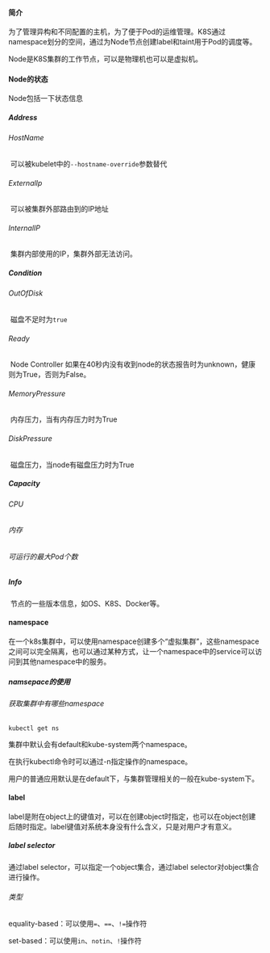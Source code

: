 #### 简介

为了管理异构和不同配置的主机，为了便于Pod的运维管理。K8S通过namespace划分的空间，通过为Node节点创建label和taint用于Pod的调度等。

Node是K8S集群的工作节点，可以是物理机也可以是虚拟机。

#### Node的状态

Node包括一下状态信息

##### Address

###### HostName

​        可以被kubelet中的`--hostname-override`参数替代

###### ExternalIp

​        可以被集群外部路由到的IP地址

###### InternalIP

​        集群内部使用的IP，集群外部无法访问。

##### Condition

###### OutOfDisk

​    磁盘不足时为`true`

###### Ready

​    Node Controller 如果在40秒内没有收到node的状态报告时为unknown，健康则为True，否则为False。

###### MemoryPressure

​    内存压力，当有内存压力时为True

###### DiskPressure

​    磁盘压力，当node有磁盘压力时为True

##### Capacity

###### CPU

###### 内存

###### 可运行的最大Pod个数

##### Info

​    节点的一些版本信息，如OS、K8S、Docker等。

#### namespace

在一个k8s集群中，可以使用namespace创建多个“虚拟集群”，这些namespace之间可以完全隔离，也可以通过某种方式，让一个namespace中的service可以访问到其他namespace中的服务。

##### namsepace的使用

###### 获取集群中有哪些namespace

`kubectl get ns`

集群中默认会有default和kube-system两个namespace。

在执行kubectl命令时可以通过-n指定操作的namespace。

用户的普通应用默认是在default下，与集群管理相关的一般在kube-system下。

#### label

​    label是附在object上的键值对，可以在创建object时指定，也可以在object创建后随时指定。label键值对系统本身没有什么含义，只是对用户才有意义。

##### label selector

通过label selector，可以指定一个object集合，通过label selector对object集合进行操作。

###### 类型

equality-based：可以使用`=`、`==`、`!=`操作符

set-based：可以使用`in`、`notin`、`!`操作符

